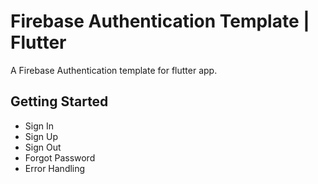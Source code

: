 # Firebase Authentication Template | Flutter

A Firebase Authentication template for flutter app.

## Getting Started

 - Sign In
 - Sign Up
 - Sign Out
 - Forgot Password
 - Error Handling
